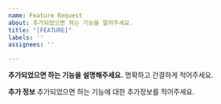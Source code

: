 ```yaml
---
name: Feature Request
about: 추가되었으면 하는 기능을 알려주세요.
title: "[FEATURE]"
labels: ''
assignees: ''

---
```


**추가되었으면 하는 기능을 설명해주세요.**
명확하고 간결하게 적어주세요.

**추가 정보**
추가되었으면 하는 기능에 대한 추가정보를 적어주세요.
